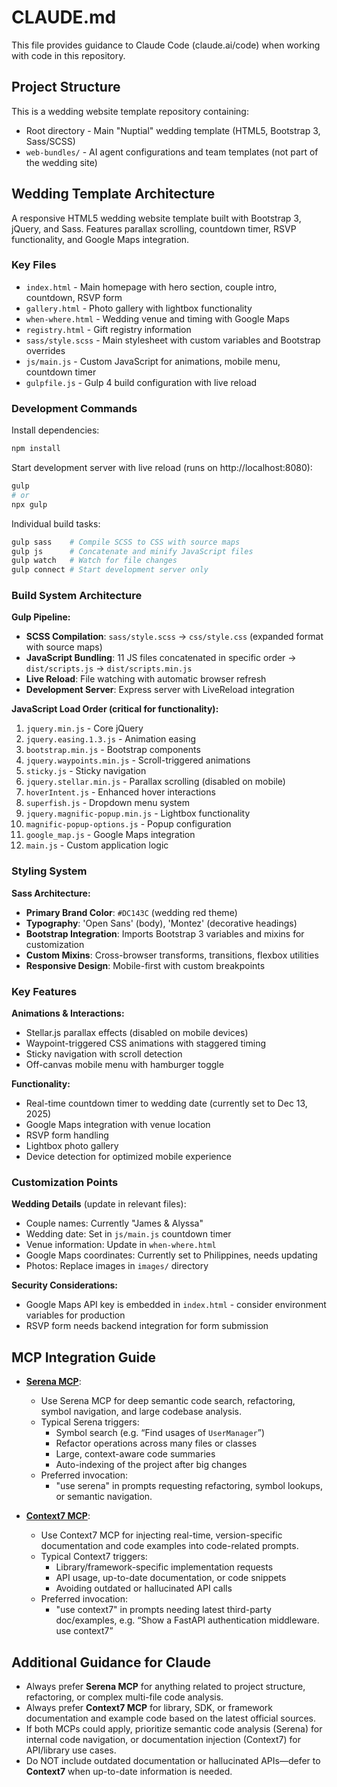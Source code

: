 # CLAUDE.md

This file provides guidance to Claude Code (claude.ai/code) when working with code in this repository.

## Project Structure

This is a wedding website template repository containing:

- Root directory - Main "Nuptial" wedding template (HTML5, Bootstrap 3, Sass/SCSS)
- `web-bundles/` - AI agent configurations and team templates (not part of the wedding site)

## Wedding Template Architecture

A responsive HTML5 wedding website template built with Bootstrap 3, jQuery, and Sass. Features parallax scrolling, countdown timer, RSVP functionality, and Google Maps integration.

### Key Files
- `index.html` - Main homepage with hero section, couple intro, countdown, RSVP form
- `gallery.html` - Photo gallery with lightbox functionality
- `when-where.html` - Wedding venue and timing with Google Maps
- `registry.html` - Gift registry information
- `sass/style.scss` - Main stylesheet with custom variables and Bootstrap overrides
- `js/main.js` - Custom JavaScript for animations, mobile menu, countdown timer
- `gulpfile.js` - Gulp 4 build configuration with live reload

### Development Commands

Install dependencies:
```bash
npm install
```

Start development server with live reload (runs on http://localhost:8080):
```bash
gulp
# or
npx gulp
```

Individual build tasks:
```bash
gulp sass    # Compile SCSS to CSS with source maps
gulp js      # Concatenate and minify JavaScript files
gulp watch   # Watch for file changes
gulp connect # Start development server only
```

### Build System Architecture

**Gulp Pipeline:**
- **SCSS Compilation**: `sass/style.scss` → `css/style.css` (expanded format with source maps)
- **JavaScript Bundling**: 11 JS files concatenated in specific order → `dist/scripts.js` → `dist/scripts.min.js`
- **Live Reload**: File watching with automatic browser refresh
- **Development Server**: Express server with LiveReload integration

**JavaScript Load Order (critical for functionality):**
1. `jquery.min.js` - Core jQuery
2. `jquery.easing.1.3.js` - Animation easing
3. `bootstrap.min.js` - Bootstrap components
4. `jquery.waypoints.min.js` - Scroll-triggered animations
5. `sticky.js` - Sticky navigation
6. `jquery.stellar.min.js` - Parallax scrolling (disabled on mobile)
7. `hoverIntent.js` - Enhanced hover interactions
8. `superfish.js` - Dropdown menu system
9. `jquery.magnific-popup.min.js` - Lightbox functionality
10. `magnific-popup-options.js` - Popup configuration
11. `google_map.js` - Google Maps integration
12. `main.js` - Custom application logic

### Styling System

**Sass Architecture:**
- **Primary Brand Color**: `#DC143C` (wedding red theme)
- **Typography**: 'Open Sans' (body), 'Montez' (decorative headings)
- **Bootstrap Integration**: Imports Bootstrap 3 variables and mixins for customization
- **Custom Mixins**: Cross-browser transforms, transitions, flexbox utilities
- **Responsive Design**: Mobile-first with custom breakpoints

### Key Features

**Animations & Interactions:**
- Stellar.js parallax effects (disabled on mobile devices)
- Waypoint-triggered CSS animations with staggered timing
- Sticky navigation with scroll detection
- Off-canvas mobile menu with hamburger toggle

**Functionality:**
- Real-time countdown timer to wedding date (currently set to Dec 13, 2025)
- Google Maps integration with venue location
- RSVP form handling
- Lightbox photo gallery
- Device detection for optimized mobile experience

### Customization Points

**Wedding Details** (update in relevant files):
- Couple names: Currently "James & Alyssa"
- Wedding date: Set in `js/main.js` countdown timer
- Venue information: Update in `when-where.html`
- Google Maps coordinates: Currently set to Philippines, needs updating
- Photos: Replace images in `images/` directory

**Security Considerations:**
- Google Maps API key is embedded in `index.html` - consider environment variables for production
- RSVP form needs backend integration for form submission

## MCP Integration Guide

- **[Serena MCP](https://github.com/oraios/serena)**:  
  - Use Serena MCP for deep semantic code search, refactoring, symbol navigation, and large codebase analysis.
  - Typical Serena triggers:
    - Symbol search (e.g. “Find usages of `UserManager`”)
    - Refactor operations across many files or classes
    - Large, context-aware code summaries
    - Auto-indexing of the project after big changes
  - Preferred invocation:  
    - "use serena" in prompts requesting refactoring, symbol lookups, or semantic navigation.

- **[Context7 MCP](https://github.com/upstash/context7)**:  
  - Use Context7 MCP for injecting real-time, version-specific documentation and code examples into code-related prompts.
  - Typical Context7 triggers:
    - Library/framework-specific implementation requests  
    - API usage, up-to-date documentation, or code snippets
    - Avoiding outdated or hallucinated API calls
  - Preferred invocation:  
    - "use context7" in prompts needing latest third-party doc/examples, e.g. “Show a FastAPI authentication middleware. use context7”

## Additional Guidance for Claude

- Always prefer **Serena MCP** for anything related to project structure, refactoring, or complex multi-file code analysis.
- Always prefer **Context7 MCP** for library, SDK, or framework documentation and example code based on the latest official sources.
- If both MCPs could apply, prioritize semantic code analysis (Serena) for internal code navigation, or documentation injection (Context7) for API/library use cases.
- Do NOT include outdated documentation or hallucinated APIs—defer to **Context7** when up-to-date information is needed.
